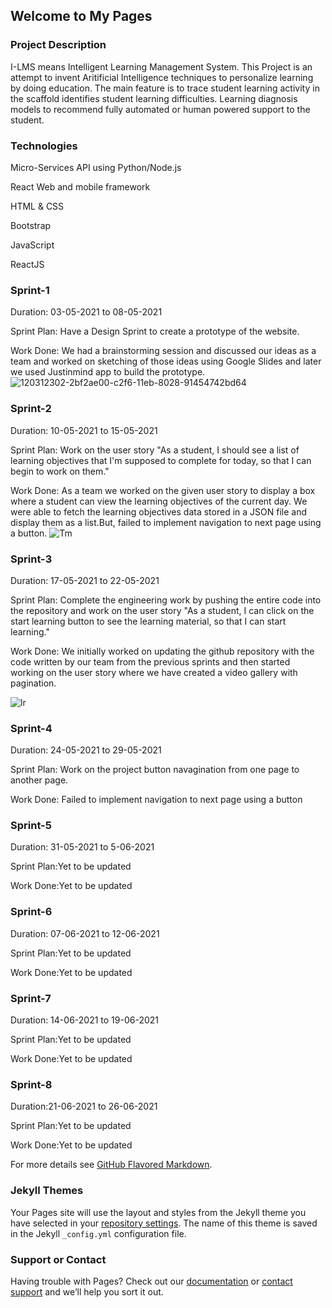 ## Welcome to My Pages

### Project Description

I-LMS means Intelligent Learning Management System. This Project is an attempt to invent Aritificial Intelligence techniques to personalize learning by doing education. The main feature is to trace student learning activity in the scaffold identifies student learning difficulties. Learning diagnosis models to recommend fully automated or human powered support to the student.

### Technologies
Micro-Services API using Python/Node.js

React Web and mobile framework

HTML & CSS

Bootstrap

JavaScript 

ReactJS

### Sprint-1

Duration: 03-05-2021 to 08-05-2021

Sprint Plan: Have a Design Sprint to create a prototype of the website.

Work Done: We had a brainstorming session and discussed our ideas as a team and worked on sketching of those ideas using Google Slides and later we used Justinmind app to build the prototype.
![120312302-2bf2ae00-c2f6-11eb-8028-91454742bd64](https://user-images.githubusercontent.com/71970908/120361928-18f8d180-c328-11eb-9f21-e0f609efbdc3.png)



### Sprint-2

Duration: 10-05-2021 to 15-05-2021

Sprint Plan: Work on the user story "As a student, I should see a list of learning objectives that I'm supposed to complete for today, so that I can begin to work on them."

Work Done: As a team we worked on the given user story to display a box where a student can view the learning objectives of the current day. We were able to fetch the learning objectives data stored in a JSON file and display them as a list.But, failed to implement navigation to next page using a button.
![Tm](https://user-images.githubusercontent.com/71970908/120362698-fadfa100-c328-11eb-937f-8d029d7b4298.png)



### Sprint-3

Duration: 17-05-2021 to 22-05-2021

Sprint Plan: Complete the engineering work by pushing the entire code into the repository and work on the user story "As a student, I can click on the start learning button to see the learning material, so that I can start learning."

Work Done: We initially worked on updating the github repository with the code written by our team from the previous sprints and then started working on the user story where we have created a video gallery with pagination.

![lr](https://user-images.githubusercontent.com/71970908/120362766-0fbc3480-c329-11eb-827e-8deda19b468c.png)


### Sprint-4

Duration: 24-05-2021 to 29-05-2021

Sprint Plan: Work on the project button navagination from one page to another page.

Work Done: Failed to implement navigation to next page using a button

### Sprint-5

Duration: 31-05-2021 to 5-06-2021

Sprint Plan:Yet to be updated

Work Done:Yet to be updated

### Sprint-6

Duration: 07-06-2021 to 12-06-2021

Sprint Plan:Yet to be updated

Work Done:Yet to be updated

### Sprint-7

Duration: 14-06-2021 to 19-06-2021

Sprint Plan:Yet to be updated

Work Done:Yet to be updated

### Sprint-8

Duration:21-06-2021 to 26-06-2021

Sprint Plan:Yet to be updated

Work Done:Yet to be updated



For more details see [GitHub Flavored Markdown](https://guides.github.com/features/mastering-markdown/).

### Jekyll Themes

Your Pages site will use the layout and styles from the Jekyll theme you have selected in your [repository settings](https://github.com/bandaru-karthik/karthik/settings/pages). The name of this theme is saved in the Jekyll `_config.yml` configuration file.

### Support or Contact

Having trouble with Pages? Check out our [documentation](https://docs.github.com/categories/github-pages-basics/) or [contact support](https://support.github.com/contact) and we’ll help you sort it out.
